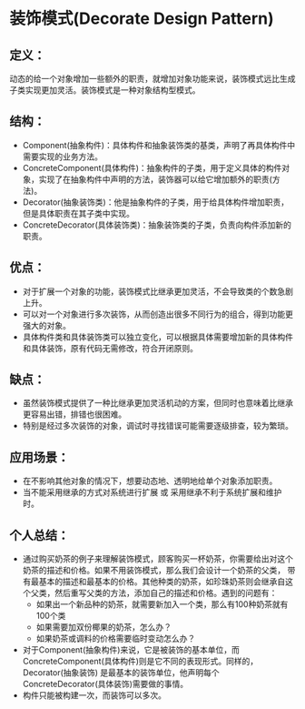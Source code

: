 # 装饰模式(Decorate Design Pattern)

## 定义：
动态的给一个对象增加一些额外的职责，就增加对象功能来说，装饰模式远比生成子类实现更加灵活。装饰模式是一种对象结构型模式。

## 结构：
* Component(抽象构件)：具体构件和抽象装饰类的基类，声明了再具体构件中需要实现的业务方法。
* ConcreteComponent(具体构件)：抽象构件的子类，用于定义具体的构件对象，实现了在抽象构件中声明的方法，装饰器可以给它增加额外的职责(方法)。
* Decorator(抽象装饰类)：他是抽象构件的子类，用于给具体构件增加职责，但是具体职责在其子类中实现。
* ConcreteDecorator(具体装饰类)：抽象装饰类的子类，负责向构件添加新的职责。

## 优点：
* 对于扩展一个对象的功能，装饰模式比继承更加灵活，不会导致类的个数急剧上升。
* 可以对一个对象进行多次装饰，从而创造出很多不同行为的组合，得到功能更强大的对象。
* 具体构件类和具体装饰类可以独立变化，可以根据具体需要增加新的具体构件和具体装饰，原有代码无需修改，符合开闭原则。

## 缺点：
* 虽然装饰模式提供了一种比继承更加灵活机动的方案，但同时也意味着比继承更容易出错，排错也很困难。
* 特别是经过多次装饰的对象，调试时寻找错误可能需要逐级排查，较为繁琐。

## 应用场景：
* 在不影响其他对象的情况下，想要动态地、透明地给单个对象添加职责。
* 当不能采用继承的方式对系统进行扩展 或 采用继承不利于系统扩展和维护时。

## 个人总结：
* 通过购买奶茶的例子来理解装饰模式，顾客购买一杯奶茶，你需要给出对这个奶茶的描述和价格。如果不用装饰模式，那么我们会设计一个奶茶的父类，
带有最基本的描述和最基本的价格。其他种类的奶茶，如珍珠奶茶则会继承自这个父类，然后重写父类的方法，添加自己的描述和价格。遇到的问题有：
   * 如果出一个新品种的奶茶，就需要新加入一个类，那么有100种奶茶就有100个类
   * 如果需要加双份椰果的奶茶，怎么办？
   * 如果奶茶或调料的价格需要临时变动怎么办？
* 对于Component(抽象构件)来说，它是被装饰的基本单位，而ConcreteComponent(具体构件)则是它不同的表现形式。同样的，Decorator(抽象装饰)
是最基本的装饰单位，他声明每个ConcreteDecorator(具体装饰)需要做的事情。
* 构件只能被构建一次，而装饰可以多次。



